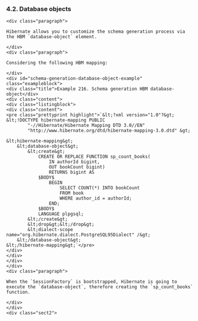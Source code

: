  ### 4.2. Database objects

    <div class="paragraph">

    Hibernate allows you to customize the schema generation process via the HBM `database-object` element.

    </div>
    <div class="paragraph">

    Considering the following HBM mapping:

    </div>
    <div id="schema-generation-database-object-example" class="exampleblock">
    <div class="title">Example 216. Schema generation HBM database-object</div>
    <div class="content">
    <div class="listingblock">
    <div class="content">
    <pre class="prettyprint highlight">`&lt;?xml version="1.0"?&gt;
    &lt;!DOCTYPE hibernate-mapping PUBLIC
            "-//Hibernate/Hibernate Mapping DTD 3.0//EN"
            "http://www.hibernate.org/dtd/hibernate-mapping-3.0.dtd" &gt;

    &lt;hibernate-mapping&gt;
        &lt;database-object&gt;
            &lt;create&gt;
                CREATE OR REPLACE FUNCTION sp_count_books(
                    IN authorId bigint,
                    OUT bookCount bigint)
                    RETURNS bigint AS
                $BODY$
                    BEGIN
                        SELECT COUNT(*) INTO bookCount
                        FROM book
                        WHERE author_id = authorId;
                    END;
                $BODY$
                LANGUAGE plpgsql;
            &lt;/create&gt;
            &lt;drop&gt;&lt;/drop&gt;
            &lt;dialect-scope name="org.hibernate.dialect.PostgreSQL95Dialect" /&gt;
        &lt;/database-object&gt;
    &lt;/hibernate-mapping&gt;`</pre>
    </div>
    </div>
    </div>
    </div>
    <div class="paragraph">

    When the `SessionFactory` is bootstrapped, Hibernate is going to execute the `database-object`, therefore creating the `sp_count_books` function.

    </div>
    </div>
    <div class="sect2">